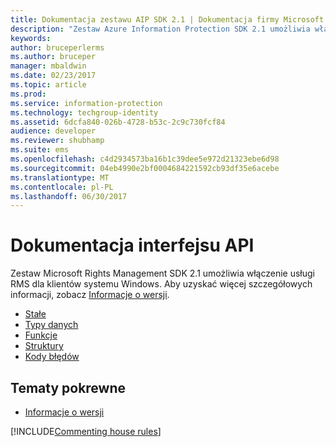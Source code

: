 ```yaml
---
title: Dokumentacja zestawu AIP SDK 2.1 | Dokumentacja firmy Microsoft
description: "Zestaw Azure Information Protection SDK 2.1 umożliwia włączenie usługi RMS dla klientów systemu Windows."
keywords: 
author: bruceperlerms
ms.author: bruceper
manager: mbaldwin
ms.date: 02/23/2017
ms.topic: article
ms.prod: 
ms.service: information-protection
ms.technology: techgroup-identity
ms.assetid: 6dcfa840-026b-4728-b53c-2c9c730fcf84
audience: developer
ms.reviewer: shubhamp
ms.suite: ems
ms.openlocfilehash: c4d2934573ba16b1c39dee5e972d21323ebe6d98
ms.sourcegitcommit: 04eb4990e2bf0004684221592cb93df35e6acebe
ms.translationtype: MT
ms.contentlocale: pl-PL
ms.lasthandoff: 06/30/2017
---
```

# <a name="api-reference"></a>Dokumentacja interfejsu API

Zestaw Microsoft Rights Management SDK 2.1 umożliwia włączenie usługi RMS dla klientów systemu Windows. Aby uzyskać więcej szczegółowych informacji, zobacz [Informacje o wersji](release-notes-rtm.md).
- [Stałe](https://msdn.microsoft.com/library/hh535291.aspx)
- [Typy danych](https://msdn.microsoft.com/library/hh535288.aspx)
- [Funkcje](https://msdn.microsoft.com/library/hh535289.aspx)
- [Struktury](https://msdn.microsoft.com/library/hh535294.aspx)
- [Kody błędów](https://msdn.microsoft.com/library/hh535248.aspx)



## <a name="related-topics"></a>Tematy pokrewne

* [Informacje o wersji](release-notes-rtm.md)

[!INCLUDE[Commenting house rules](../includes/houserules.md)]